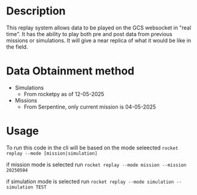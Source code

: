 # Description
This replay system allows data to be played on the GCS websocket in "real time". It has the ability to play both pre and post data from previous missions or simulations. It will give a near replica of what it would be like in the field.

# Data Obtainment method
- Simulations
    - From rocketpy as of 12-05-2025
- Missions
    - From Serpentine, only current mission is 04-05-2025

# Usage
To run this code in the cli will be based on the mode seleected
`rocket replay --mode [mission|simulation]`

if mission mode is selected run
`rocket replay --mode mission --mission 20250504`

if simulation mode is selected run
`rocket replay --mode simulation --simulation TEST`
